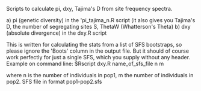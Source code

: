 Scripts to calculate pi, dxy, Tajima's D from site frequency spectra.

a) pi (genetic diversity) in the 'pi_tajima_n.R script (it also gives you Tajima's D, the number of segregating sites S, ThetaW (Whatterson's Theta)
b) dxy (absolute divergence) in the dxy.R script
 
This is written for calculating the stats from a list of SFS bootstraps, so please ignore the 'Boots' column in the output file. But it should of course work perfectly for just a single SFS, which you supply without any header.
Example on command line:
         $Rscript dxy.R name_of_sfs_file n m

where n is the number of individuals in pop1, m the number of individuals in pop2. SFS file in format pop1-pop2.sfs
